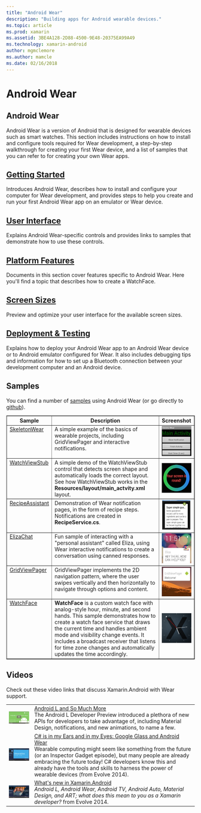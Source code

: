 ```yaml
---
title: "Android Wear"
description: "Building apps for Android wearable devices."
ms.topic: article
ms.prod: xamarin
ms.assetid: 3BE4A128-2D88-4500-9E48-20375EA99A49
ms.technology: xamarin-android
author: mgmclemore
ms.author: mamcle
ms.date: 02/16/2018
---
```


# Android Wear

## Android Wear

Android Wear is a version of Android that is designed for wearable
devices such as smart watches. This section includes instructions on
how to install and configure tools required for Wear development, a
step-by-step walkthrough for creating your first Wear device, and a
list of samples that you can refer to for creating your own Wear apps.

##  [Getting Started](~/android/wear/get-started/index.md)

Introduces Android Wear, describes how to install and configure your
computer for Wear development, and provides steps to help you create
and run your first Android Wear app on an emulator or Wear device.

##  [User Interface](~/android/wear/user-interface/index.md)

Explains Android Wear-specific controls and provides links to 
samples that demonstrate how to use these controls.

##  [Platform Features](~/android/wear/platform/index.md)

Documents in this section cover features specific to Android Wear. Here
you'll find a topic that describes how to create a WatchFace.

##  [Screen Sizes](~/android/wear/screen-sizes.md)

Preview and optimize your user interface for the available screen sizes.

##  [Deployment & Testing](~/android/wear/deploy-test/index.md)

Explains how to deploy your Android Wear app to an Android
Wear device or to Android emulator configured for Wear. It also
includes debugging tips and information for how to set up a Bluetooth
connection between your development computer and an Android device.



## Samples

You can find a number of 
[samples](https://developer.xamarin.com/samples/android/Android%20Wear/) using Android Wear (or go 
directly to 
[github](https://github.com/xamarin/monodroid-samples/tree/master/wear)). 

<table align="center" border="1" cellpadding="1" cellspacing="1">
  <thead>
      <th>
          <strong>Sample</strong>
      </th>
      <th>
          <strong>Description</strong>
      </th>
      <th>
          <strong>Screenshot</strong>
      </th>
  </thead>
  <tbody>
  <tr>
      <td valign="top">
          <a href="https://developer.xamarin.com/samples/SkeletonWear/">SkeletonWear</a>
      </td>
      <td valign="top">
          A simple example of the basics of wearable projects,
          including GridViewPager and interactive notifications.
      </td>
      <td>
          <img src="Images/skeleton.png" class="tableimg">
      </td>
  </tr>
  <tr>
      <td valign="top">
          <a href="https://developer.xamarin.com/samples/WatchViewStub/">WatchViewStub</a>
      </td>
      <td valign="top">
          A simple demo of the WatchViewStub control that detects
          screen shape and automatically loads the correct layout.
          See how WatchViewStub works in the
          <b>Resources/layout/main_actvity.xml</b> layout.
      </td>
      <td>
          <img src="Images/watchview.png" class="tableimg">
      </td>
  </tr>
  <tr>
      <td valign="top">
          <a href="https://developer.xamarin.com/samples/RecipeAssistant/">RecipeAssistant</a>
      </td>
      <td valign="top">
          Demonstration of Wear notification pages, in the form of
          recipe steps. Notifications are created in <b>RecipeService.cs</b>.
      </td>
      <td>
          <img src="Images/recipeassist.png" class="tableimg">
      </td>
  </tr>
  <tr>
      <td valign="top">
          <a href="https://developer.xamarin.com/samples/ElizaChat/">ElizaChat</a>
      </td>
      <td valign="top">
          Fun sample of interacting with a "personal assistant"
          called Eliza, using Wear interactive notifications to
          create a conversation using canned responses.
      </td>
      <td>
          <img src="Images/eliza.png" class="tableimg">
      </td>
  </tr>
  <tr>
      <td valign="top">
          <a href="https://developer.xamarin.com/samples/GridViewPager/">GridViewPager</a>
      </td>
      <td valign="top">
          GridViewPager implements the 2D navigation pattern, where
          the user swipes vertically and then horizontally to navigate
          through options and content.
      </td>
      <td>
          <img src="Images/gridviewpager.png" class="tableimg">
      </td>
  </tr>
  <tr>
      <td valign="top">
          <a href="https://developer.xamarin.com/samples/monodroid/wear/WatchFace">WatchFace</a>
      </td>
      <td valign="top">
          <b>WatchFace</b> is a custom watch face with analog-style hour,
          minute, and second hands. This sample demonstrates how
          to create a watch face service that draws the
          current time and handles ambient mode and visibility 
          change events. It includes a broadcast receiver that listens
          for time zone changes and automatically updates the time
          accordingly.
      </td>
      <td>
          <img src="Images/watchface.png" class="tableimg">
      </td>
  </tr>
  </tbody>
</table>

##  Videos

Check out these video links that discuss Xamarin.Android with Wear support.

<table align="center" border="0" cellpadding="1" cellspacing="1">
	<tr>
		<td>
		<a href="http://blog.xamarin.com/webinar-recording-android-l-and-so-much-more/"><img src="Images/video-android-l.png" border="0"/ /></td>
		<td><a href="http://blog.xamarin.com/webinar-recording-android-l-and-so-much-more/">Android L and So Much More</a>
		<br />
		The Android L Developer Preview introduced a plethora of new APIs
		for developers to take advantage of, including Material Design,
		notifications, and new animations, to name a few.</td>
	</tr>
	<tr>
		<td>
		<a href="https://www.youtube.com/watch?v=80H8tXByZQc"><img src="Images/video-eyes-ears.png" border="0" / /></td>
		<td><a href="https://www.youtube.com/watch?v=80H8tXByZQc">C# is in my Ears and in my Eyes: Google Glass and Android Wear</a>
		<br />
		Wearable computing might seem like something from the future
		(or an Inspector Gadget episode), but many people are already
		embracing the future today! C# developers know this and already
		have the tools and skills to harness the power of wearable devices (from Evolve 2014).</td>
	</tr>
	<tr>
		<td>
		<a href="https://www.youtube.com/watch?v=Gpqc2XZIQfU"><img src="Images/video-whats-new.png" border="0" / /></td>
		<td><a href="https://www.youtube.com/watch?v=Gpqc2XZIQfU">What's new in Xamarin.Android</a>
		<br />
		<i>Android L, Android Wear, Android TV, Android Auto, Material Design, and ART;
		what does this mean to you as a Xamarin developer?</i> from Evolve 2014.</td>
	</tr>
</table>


<!--

March 18
http://blog.xamarin.com/android-wear/

August 14
http://blog.xamarin.com/android-l-developer-preview-android-wear-support/

August 27
http://blog.xamarin.com/tips-for-your-first-android-wear-app/

Watch Face
https://github.com/Redth/Xamarin.Wear.WatchFace
-->
